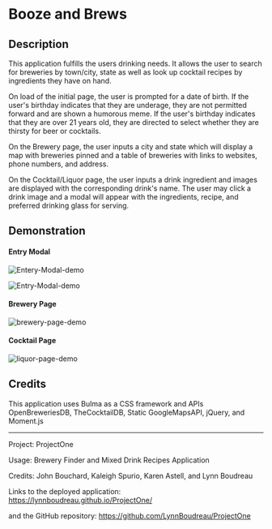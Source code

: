 # Booze and Brews

## Description
This application fulfills the users drinking needs.  It allows the user to search for breweries by town/city, state as well as look up cocktail recipes by ingredients they have on hand.

On load of the initial page, the user is prompted for a date of birth.  If the user's birthday indicates that they are underage, they are not permitted forward and are shown a humorous meme.  If the user's birthday indicates that they are over 21 years old, they are directed to select whether they are thirsty for beer or cocktails.

On the Brewery page, the user inputs a city and state which will display a map with breweries pinned and a table of breweries with links to websites, phone numbers, and address.

On the Cocktail/Liquor page, the user inputs a drink ingredient and images are displayed with the corresponding drink's name.  The user may click a drink image and a modal will appear with the ingredients, recipe, and preferred drinking glass for serving. 

## Demonstration

#### Entry Modal

![Entery-Modal-demo](https://media.giphy.com/media/WQI4okMjC7BQohuAzl/giphy.gif)

![Entry-Modal-demo](https://media.giphy.com/media/fYqaI5ZTQeKCHjozbX/giphy.gif)

#### Brewery Page
![brewery-page-demo](https://media.giphy.com/media/l4v2VHuyVYmX7tlSmb/giphy.gif)

#### Cocktail Page
![liquor-page-demo](https://media.giphy.com/media/KDDRDLIb9iMw2dAnzJ/giphy.gif)

## Credits
This application uses Bulma as a CSS framework and APIs OpenBreweriesDB, TheCocktailDB, Static GoogleMapsAPI, jQuery, and Moment.js

---

Project: ProjectOne

Usage: Brewery Finder and Mixed Drink Recipes Application

Credits: John Bouchard, Kaleigh Spurio, Karen Astell, and Lynn Boudreau

Links to the deployed application:
https://lynnboudreau.github.io/ProjectOne/

and the GitHub repository:
https://github.com/LynnBoudreau/ProjectOne


